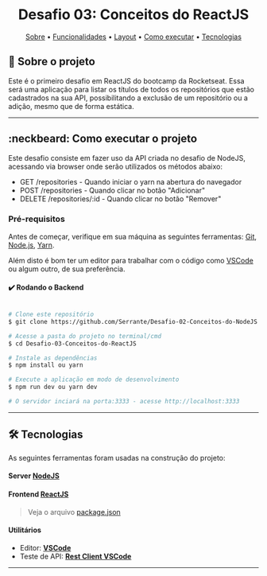 <h1 align="center">Desafio 03: Conceitos do ReactJS</h1>

<p align="center">
 <a href="#-sobre-o-projeto">Sobre</a> •
 <a href="#-funcionalidades">Funcionalidades</a> •
 <a href="#-layout">Layout</a> • 
 <a href="#-como-executar-o-projeto">Como executar</a> • 
 <a href="#-tecnologias">Tecnologias</a>
</p>


## :mega: Sobre o projeto

Este é o primeiro desafio em ReactJS do bootcamp da Rocketseat.
Essa será uma aplicação para listar os títulos de todos os repositórios que estão cadastrados na sua API, possibilitando a exclusão de um repositório ou a adição, mesmo que de forma estática.

---


## :neckbeard: Como executar o projeto

Este desafio consiste em fazer uso da API criada no desafio de NodeJS, acessando via browser onde serão utilizados os métodos abaixo:
- GET /repositories - Quando iniciar o yarn na abertura do navegador
- POST /repositories - Quando clicar no botão "Adicionar"
- DELETE /repositories/:id - Quando clicar no botão "Remover"

### Pré-requisitos

Antes de começar, verifique em sua máquina as seguintes ferramentas:
[Git](https://git-scm.com), [Node.js](https://nodejs.org/en/), [Yarn](https://yarnpkg.com/). 

Além disto é bom ter um editor para trabalhar com o código como [VSCode](https://code.visualstudio.com/) ou algum outro, de sua preferência.

#### :heavy_check_mark: Rodando o Backend

```bash

# Clone este repositório
$ git clone https://github.com/Serrante/Desafio-02-Conceitos-do-NodeJS.git

# Acesse a pasta do projeto no terminal/cmd
$ cd Desafio-03-Conceitos-do-ReactJS

# Instale as dependências
$ npm install ou yarn

# Execute a aplicação em modo de desenvolvimento
$ npm run dev ou yarn dev

# O servidor inciará na porta:3333 - acesse http://localhost:3333 

```


---

## 🛠 Tecnologias

As seguintes ferramentas foram usadas na construção do projeto:


#### **Server**  [NodeJS](https://nodejs.org/en/) 

#### **Frontend**  [ReactJS](https://reactjs.org/) 


> Veja o arquivo  [package.json](https://github.com/Serrante/Desafio-03-Conceitos-do-ReactJS/package.json)


#### **Utilitários**

-   Editor:  **[VSCode](https://code.visualstudio.com/)**
-   Teste de API:  **[Rest Client VSCode](https://marketplace.visualstudio.com/items?itemName=humao.rest-client)**



---
